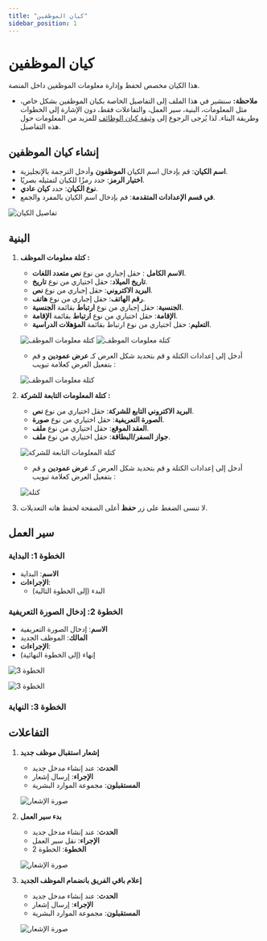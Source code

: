 ```yaml
---
title: "كيان الموظفين"
sidebar_position: 1
--- 
```


# كيان الموظفين 
 هذا الكيان مخصص لحفظ وإدارة معلومات الموظفين داخل المنصة.

- **ملاحظة:** سنشير في هذا الملف إلى التفاصيل الخاصة بكيان الموظفين بشكل خاص، مثل المعلومات، البنية، سير العمل، والتفاعلات فقط، دون الإشارة إلى الخطوات وطريقة البناء. لذا يُرجى الرجوع إلى [وثيقة كيان الوظائف](./jobs-entity.md) للمزيد من المعلومات حول هذه التفاصيل.

## إنشاء كيان الموظفين

   - **اسم الكيان**: قم بإدخال اسم الكيان **الموظفون** وأدخل الترجمة بالإنجليزية.
   - **اختيار الرمز**: حدد رمزًا للكيان لتمثيله بصريًا.
   - **نوع الكيان**: حدد **كيان عادي**.
   - **في قسم الإعدادات المتقدمة**: قم بإدخال اسم الكيان بالمفرد والجمع.

   ![تفاصيل الكيان](../../../../../../../../static/img/tutorial/recruitment-system/recruitment-system-employees-entity-creating-entity(1).png)

## البنية

1. **كتلة معلومات الموظف :**

    - **الاسم الكامل** : حقل إجباري من نوع **نص متعدد اللغات**.
    - **تاريخ الميلاد**: حقل اختياري من نوع **تاريخ**.
    - **البريد الاكتروني**: حقل إجباري من نوع **نص**.
    - **رقم الهاتف**: حقل إجباري من نوع **هاتف**.
    - **الجنسية**: حقل إجباري من نوع **ارتباط** بقائمة **الجنسية**.
    - **الإقامة**: حقل اختياري من نوع **ارتباط** بقائمة **الإقامة**.
    - **التعليم**: حقل اختياري من نوع ارتباط بقائمة **المؤهلات الدراسية**.

   ![كتلة معلومات الموظف](../../../../../../../../static/img/tutorial/recruitment-system/recruitment-system-employees-entity-creating-entity(2).png)
   ![كتلة معلومات الموظف](../../../../../../../../static/img/tutorial/recruitment-system/recruitment-system-employees-entity-creating-entity(14).png)

   - أدخل إلى إعدادات الكتلة و قم بتحديد شكل العرض كـ **عرض عمودين** و قم بتفعيل العرض كعلامة تبويب :

   ![كتلة معلومات الموظف](../../../../../../../../static/img/tutorial/recruitment-system/recruitment-system-employees-entity-creating-entity(5).png)


2. **كتلة المعلومات التابعة للشركة :**

    - **البريد الاكتروني التابع للشركة**: حقل اختياري من نوع **نص**.
    - **الصورة التعريفية**: حقل اختياري من نوع **صورة**.
    - **العقد الموقع**: حقل اختياري من نوع **ملف**.
    - **جواز السفر/البطاقة**: حقل اختياري من نوع **ملف**.

   ![كتلة المعلومات التابعة للشركة](../../../../../../../../static/img/tutorial/recruitment-system/recruitment-system-employees-entity-creating-entity(4).png)

   - أدخل إلى إعدادات الكتلة و قم بتحديد شكل العرض كـ **عرض عمودين** و قم بتفعيل العرض كعلامة تبويب :

   ![كتلة](../../../../../../../../static/img/tutorial/recruitment-system/recruitment-system-employees-entity-creating-entity(5).png)

3. لا تنسى الضغط على زر **حفظ** أعلى الصفحة لحفظ هاته التعديلات.

## سير العمل

### الخطوة 1: البداية

- **الاسم**: البداية
- **الإجراءات**:
  - البدء (إلى الخطوة التالية)


### الخطوة 2: إدخال الصورة التعريفية

   - **الاسم**: إدخال الصورة التعريفية
   - **المالك**: الموظف الجديد
   - **الإجراءات**:
   - إنهاء (إلى الخطوة النهائية)

   ![الخطوة 3](../../../../../../../../static/img/tutorial/recruitment-system/recruitment-system-receptions-entity-creating-entity(14).png)

   ![الخطوة 3](../../../../../../../../static/img/tutorial/recruitment-system/recruitment-system-receptions-entity-creating-entity(15).png)

### الخطوة 3: النهاية

## التفاعلات

   1. **إشعار استقبال موظف جديد**
      - **الحدث**: عند إنشاء مدخل جديد
      - **الإجراء**: إرسال إشعار
      - **المستقبلون**: مجموعة الموارد البشرية

      ![صورة الإشعار](../../../../../../../../static/img/tutorial/recruitment-system/recruitment-system-employees-entity-creating-entity(8).png)

   2. **بدء سير العمل**
      - **الحدث**: عند إنشاء مدخل جديد
      - **الإجراء**: نقل سير العمل
      - **الخطوة**: الخطوة 2

      ![صورة الإشعار](../../../../../../../../static/img/tutorial/recruitment-system/recruitment-system-employees-entity-creating-entity(9).png)

   3. **إعلام باقي الفريق بانضمام الموظف الجديد**
      - **الحدث**: عند إنشاء مدخل جديد
      - **الإجراء**: إرسال إشعار
      - **المستقبلون**: مجموعة الموارد البشرية

      ![صورة الإشعار](../../../../../../../../static/img/tutorial/recruitment-system/recruitment-system-employees-entity-creating-entity(11).png)